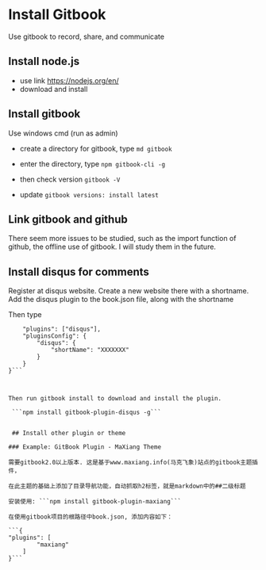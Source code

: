 # Install Gitbook


Use gitbook to record, share, and communicate

## Install node.js

* use link https://nodejs.org/en/
* download and install


## Install gitbook
Use windows cmd (run as admin)

* create a directory for gitbook, type ```md gitbook```

* enter the directory, type ```npm gitbook-cli -g```

* then check version ```gitbook -V```

* update 
``` gitbook versions: install latest ```


## Link gitbook and github 



There seem more issues to be studied, such as the import function of github, the offline use of gitbook. I will study them in the future.


## Install disqus for comments

Register at disqus website. Create a new website there with a shortname. Add the disqus plugin to the book.json file, along with the shortname 

Then type

``` {
    "plugins": ["disqus"],
    "pluginsConfig": {
        "disqus": {
            "shortName": "XXXXXXX"
        }
    }
}```



Then run gitbook install to download and install the plugin.

 ```npm install gitbook-plugin-disqus -g```
 
 
 ## Install other plugin or theme
 
### Example: GitBook Plugin - MaXiang Theme

需要gitbook2.0以上版本. 这是基于www.maxiang.info(马克飞象)站点的gitbook主题插件，

在此主题的基础上添加了目录导航功能，自动抓取h2标签，就是markdown中的##二级标题

安装使用: ```npm install gitbook-plugin-maxiang```

在使用gitbook项目的根路径中book.json, 添加内容如下：

```{
"plugins": [
        "maxiang"
    ]
}```
 
 
 
